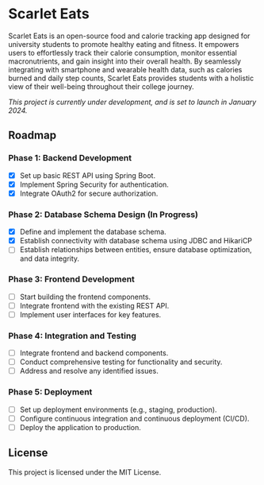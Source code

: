 # Scarlet Eats

Scarlet Eats is an open-source food and calorie tracking app designed for university students to promote healthy eating and fitness. It empowers users to effortlessly track their calorie consumption, monitor essential macronutrients, and gain insight into their overall health. By seamlessly integrating with smartphone and wearable health data, such as calories burned and daily step counts, Scarlet Eats provides students with a holistic view of their well-being throughout their college journey. 

_This project is currently under development, and is set to launch in January 2024._

## Roadmap

### Phase 1: Backend Development

- [x] Set up basic REST API using Spring Boot.
- [x] Implement Spring Security for authentication.
- [x] Integrate OAuth2 for secure authorization.

### Phase 2: Database Schema Design (In Progress)

- [x] Define and implement the database schema.
- [x] Establish connectivity with database schema using JDBC and HikariCP
- [ ] Establish relationships between entities, ensure database optimization, and data integrity.

### Phase 3: Frontend Development

- [ ] Start building the frontend components.
- [ ] Integrate frontend with the existing REST API.
- [ ] Implement user interfaces for key features.

### Phase 4: Integration and Testing

- [ ] Integrate frontend and backend components.
- [ ] Conduct comprehensive testing for functionality and security.
- [ ] Address and resolve any identified issues.

### Phase 5: Deployment

- [ ] Set up deployment environments (e.g., staging, production).
- [ ] Configure continuous integration and continuous deployment (CI/CD).
- [ ] Deploy the application to production.

## License

This project is licensed under the MIT License.


